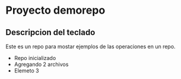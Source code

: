 # Proyecto demorepo

## Descripcion del teclado

Este es un repo para mostar ejemplos de las operaciones en un repo.

 - Repo inicializado
 - Agregando 2 archivos
 - Elemeto 3 
